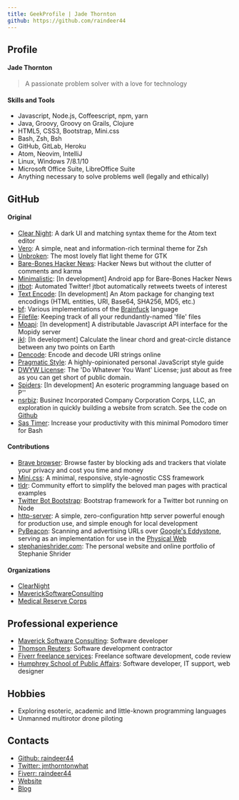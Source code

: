 ```yaml
---
title: GeekProfile | Jade Thornton
github: https://github.com/raindeer44
---
```


## Profile
#### Jade Thornton
> A passionate problem solver with a love for technology

#### Skills and Tools
- Javascript, Node.js, Coffeescript, npm, yarn
- Java, Groovy, Groovy on Grails, Clojure
- HTML5, CSS3, Bootstrap, Mini.css
- Bash, Zsh, Bsh
- GitHub, GitLab, Heroku
- Atom, Neovim, IntelliJ
- Linux, Windows 7/8.1/10
- Microsoft Office Suite, LibreOffice Suite
- Anything necessary to solve problems well (legally and ethically)

## GitHub

#### Original
- [Clear Night](https://atom.io/packages/clear-night-ui): A dark UI and matching syntax theme for the Atom text editor
- [Vero](https://github.com/Raindeer44/vero): A simple, neat and information-rich terminal theme for Zsh
- [Unbroken](https://github.com/Raindeer44/unbroken): The most lovely flat light theme for GTK
- [Bare-Bones Hacker News](https://news.jmthornton.net): Hacker News but without the clutter of comments and karma
- [Minimalistic](https://github.com/Raindeer44/minimalistic): [In development] Android app for Bare-Bones Hacker News
- [jtbot](https://www.npmjs.com/package/jtbot): Automated Twitter! jtbot automatically retweets tweets of interest
- [Text Encode](https://github.com/Raindeer44/text-encode): [In development] An Atom package for changing text encodings (HTML entities, URI, Base64, SHA256, MD5, etc.)
- [bf](https://github.com/Raindeer44/bf): Various implementations of the [Brainfuck](https://en.wikipedia.org/wiki/Brainfuck) language
- [Filefile](https://www.npmjs.com/package/filefile): Keeping track of all your redundantly-named 'file' files
- [Moapi](https://github.com/Raindeer44/moapi): [In development] A distributable Javascript API interface for the Mopidy server
- [jkl](https://github.com/Raindeer44/jkl): [In development] Calculate the linear chord and great-circle distance between any two points on Earth
- [Dencode](https://jmthornton.net/tools/dencode): Encode and decode URI strings online
- [Pragmatic Style](https://github.com/Raindeer44/pragmatic-js-style): A highly-opinionated personal JavaScript style guide
- [DWYW License](https://github.com/Raindeer44/dwyw): The 'Do Whatever You Want' License; just about as free as you can get short of public domain.
- [Spiders](https://github.com/Raindeer44/spiders): [In development] An esoteric programming language based on P''
- [nsrbiz](https://www.youtube.com/watch?v=HMi-g9iGVew&feature=youtu.be): Businez Incorporated Company Corporation Corps, LLC, an exploration in quickly building a website from scratch. See the code on [Github](https://github.com/Raindeer44/_nsrbiz)
- [Sas Timer](https://github.com/Raindeer44/sas-timer): Increase your productivity with this minimal Pomodoro timer for Bash

#### Contributions
- [Brave browser](https://www.brave.com/): Browse faster by blocking ads and trackers that violate your privacy and cost you time and money
- [Mini.css](https://minicss.org): A minimal, responsive, style-agnostic CSS framework
- [tldr](http://tldr.sh/): Community effort to simplify the beloved man pages with practical examples
- [Twitter Bot Bootstrap](https://github.com/spences10/twitter-bot-bootstrap): Bootstrap framework for a Twitter bot running on Node
- [http-server](https://www.npmjs.com/package/http-server): A simple, zero-configuration http server powerful enough for production use, and simple enough for local development
- [PyBeacon](https://github.com/nirmankarta/PyBeacon): Scanning and advertising URLs over [Google's Eddystone](https://github.com/google/eddystone/tree/master/eddystone-url), serving as an implementation for use in the [Physical Web](https://google.github.io/physical-web)
- [stephanieshrider.com](https://stephanieshrider.com/): The personal website and online portfolio of Stephanie Shrider

#### Organizations
- [ClearNight](https://github.com/ClearNight)
- [MaverickSoftwareConsulting](https://github.com/mavericksoftwareconsulting)
- [Medical Reserve Corps](https://www.ready.gov/medical-reserve-corps)

## Professional experience
- [Maverick Software Consulting](http://mavericksoftwareconsulting.com/): Software developer
- [Thomson Reuters](https://www.thomsonreuters.com/en.html): Software development contractor
- [Fiverr freelance services](https://www.fiverr.com/): Freelance software development, code review
- [Humphrey School of Public Affairs](https://www.hhh.umn.edu/): Software developer, IT support, web designer

## Hobbies
- Exploring esoteric, academic and little-known programming languages
- Unmanned multirotor drone piloting

## Contacts
- [Github: raindeer44](https://github.com/raindeer44)
- [Twitter: jmthorntonwhat](https://twitter.com/jmthorntonwhat)
- [Fiverr: raindeer44](https://www.fiverr.com/raindeer44)
- [Website](https://jmthornton.net)
- [Blog](https://blog.jmthornton.net)
